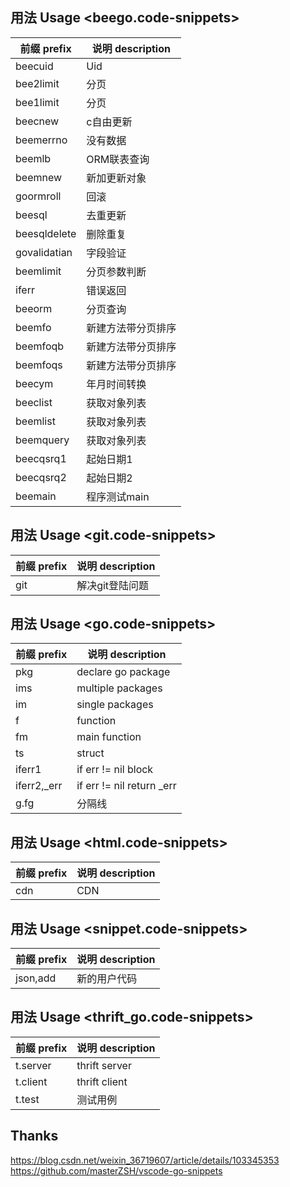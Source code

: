 ## 用法 Usage <beego.code-snippets>
|前缀 prefix|说明 description|
|---|---|
|beecuid|Uid|
|bee2limit|分页|
|bee1limit|分页|
|beecnew|c自由更新|
|beemerrno|没有数据|
|beemlb|ORM联表查询|
|beemnew|新加更新对象|
|goormroll|回滚|
|beesql|去重更新|
|beesqldelete|删除重复|
|govalidatian|字段验证|
|beemlimit|分页参数判断|
|iferr|错误返回|
|beeorm|分页查询|
|beemfo|新建方法带分页排序|
|beemfoqb|新建方法带分页排序|
|beemfoqs|新建方法带分页排序|
|beecym|年月时间转换|
|beeclist|获取对象列表|
|beemlist|获取对象列表|
|beemquery|获取对象列表|
|beecqsrq1|起始日期1|
|beecqsrq2|起始日期2|
|beemain|程序测试main|
## 用法 Usage <git.code-snippets>
|前缀 prefix|说明 description|
|---|---|
|git|解决git登陆问题|
## 用法 Usage <go.code-snippets>
|前缀 prefix|说明 description|
|---|---|
|pkg|declare go package|
|ims|multiple packages|
|im|single packages|
|f|function|
|fm|main function|
|ts|struct|
|iferr1|if err != nil block|
|iferr2,_err|if err != nil return _err|
|g.fg|分隔线|
## 用法 Usage <html.code-snippets>
|前缀 prefix|说明 description|
|---|---|
|cdn|CDN|
## 用法 Usage <snippet.code-snippets>
|前缀 prefix|说明 description|
|---|---|
|json,add|新的用户代码|
## 用法 Usage <thrift_go.code-snippets>
|前缀 prefix|说明 description|
|---|---|
|t.server|thrift server|
|t.client|thrift client|
|t.test|测试用例|
## Thanks 
<https://blog.csdn.net/weixin_36719607/article/details/103345353> 
<https://github.com/masterZSH/vscode-go-snippets> 
